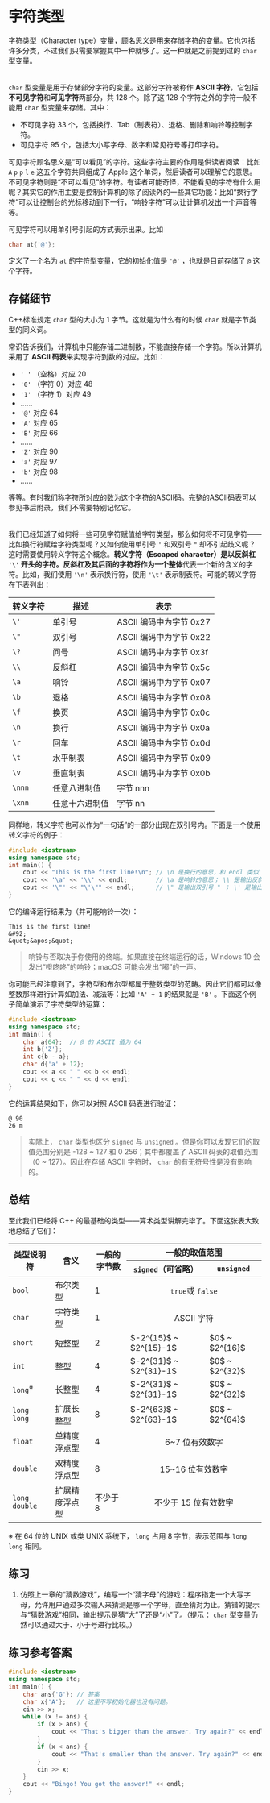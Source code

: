 # 字符类型

字符类型（Character type）变量，顾名思义是用来存储字符的变量。它也包括许多分类，不过我们只需要掌握其中一种就够了。这一种就是之前提到过的 `char` 型变量。

<h6 id="idx_ASCII+字符"></h6>
<h6 id="idx_不可见字符"></h6>
<h6 id="idx_可见字符"></h6>

`char` 型变量是用于存储部分字符的变量。这部分字符被称作 **ASCII 字符**，它包括**不可见字符**和**可见字符**两部分，共 128 个。除了这 128 个字符之外的字符一般不能用 `char` 型变量来存储。其中：

- 不可见字符 33 个，包括换行、Tab（制表符）、退格、删除和响铃等控制字符。
- 可见字符 95 个，包括大小写字母、数字和常见符号等打印字符。

可见字符顾名思义是“可以看见”的字符。这些字符主要的作用是供读者阅读：比如 `A` `p` `p` `l` `e` 这五个字符共同组成了 Apple 这个单词，然后读者可以理解它的意思。不可见字符则是“不可以看见”的字符。有读者可能奇怪，不能看见的字符有什么用呢？其实它的作用主要是控制计算机的除了阅读外的一些其它功能：比如“换行字符”可以让控制台的光标移动到下一行，“响铃字符”可以让计算机发出一个声音等等。

可见字符可以用单引号引起的方式表示出来。比如
```cpp
char at{'@'};
```
定义了一个名为 `at` 的字符型变量，它的初始化值是 `'@'` ，也就是目前存储了 `@`  这个字符。

## 存储细节

C++标准规定 `char` 型的大小为 1 字节。这就是为什么有的时候 `char` 就是字节类型的同义词。

常识告诉我们，计算机中只能存储二进制数，不能直接存储一个字符。所以计算机采用了 **ASCII 码表**来实现字符到数的对应。比如：

- `' '` （空格）对应 20
- `'0'` （字符 0）对应 48
- `'1'` （字符 1）对应 49
- ……
- `'@'` 对应 64
- `'A'` 对应 65
- `'B'` 对应 66
- ……
- `'Z'` 对应 90
- `'a'` 对应 97
- `'b'` 对应 98
- ……

等等。有时我们称字符所对应的数为这个字符的ASCII码。完整的ASCII码表可以参见书后附录，我们不需要特别记忆它。

<h6 id="idx_转义字符"></h6>

我们已经知道了如何将一些可见字符赋值给字符类型，那么如何将不可见字符——比如换行符赋给字符类型呢？又如何使用单引号 `'` 和双引号 `"` 却不引起歧义呢？这时需要使用转义字符这个概念。**转义字符（Escaped character）**是以反斜杠 `'\'` 开头的字符。反斜杠及其后面的字符将**作为一个整体**代表一个新的含义的字符。比如，我们使用 `'\n'` 表示换行符，使用 `'\t'` 表示制表符。可能的转义字符在下表列出：

| 转义字符 | 描述 | 表示 |
| --- | --- | --- |
| `\'`  | 单引号 | ASCII 编码中为字节 0x27 |
| `\"`  | 双引号 | ASCII 编码中为字节 0x22 |
| `\?`  | 问号 | ASCII 编码中为字节 0x3f |
| `\\`  | 反斜杠 | ASCII 编码中为字节 0x5c |
| `\a`  | 响铃 | ASCII 编码中为字节 0x07 |
| `\b`  | 退格 | ASCII 编码中为字节 0x08 |
| `\f`  | 换页 | ASCII 编码中为字节 0x0c |
| `\n`  | 换行 | ASCII 编码中为字节 0x0a |
| `\r`  | 回车 | ASCII 编码中为字节 0x0d |
| `\t`  | 水平制表 | ASCII 编码中为字节 0x09 |
| `\v`  | 垂直制表 | ASCII 编码中为字节 0x0b |
| `\nnn`  | 任意八进制值 | 字节 nnn |
| `\xnn`  | 任意十六进制值 | 字节 nn |

同样地，转义字符也可以作为“一句话”的一部分出现在双引号内。下面是一个使用转义字符的例子：
```CPP
#include <iostream>
using namespace std;
int main() {
    cout << "This is the first line!\n"; // \n 是换行的意思，和 endl 类似
    cout << '\a' << '\\' << endl;        // \a 是响铃的意思； \\ 是输出反斜杠 \ 本身
    cout << '\"' << "\'\"" << endl;      // \" 是输出双引号 " ； \' 是输出单引号 '
}
```
它的编译运行结果为（并可能响铃一次）：

```io
This is the first line!
&#92;
&quot;&apos;&quot;
```

> 响铃与否取决于你使用的终端。如果直接在终端运行的话，Windows 10 会发出“噔咚咚”的响铃；macOS 可能会发出“嘟”的一声。

你可能已经注意到了，字符型和布尔型都属于整数类型的范畴。因此它们都可以像整数那样进行计算如加法、减法等：比如 `'A' + 1` 的结果就是 `'B'` 。下面这个例子简单演示了字符类型的运算：
```CPP
#include <iostream>
using namespace std;
int main() {
    char a{64};  // @ 的 ASCII 值为 64
    int b{'Z'};
    int c{b - a};
    char d{'a' + 12};
    cout << a << " " << b << endl;
    cout << c << " " << d << endl;
}
```
它的运算结果如下，你可以对照 ASCII 码表进行验证：

```io
@ 90
26 m
```

> 实际上， `char` 类型也区分 `signed` 与 `unsigned` 。但是你可以发现它们的取值范围分别是 -128 ~ 127 和 0  256；其中都覆盖了 ASCII 码表的取值范围（0 ~ 127）。因此在存储 ASCII 字符时， `char` 的有无符号性是没有影响的。

## 总结

至此我们已经将 C++ 的最基础的类型——算术类型讲解完毕了。下面这张表大致地总结了它们：

<div class="table-wrapper">
<table>
<thead>
    <tr>
        <th style="text-align:center" rowspan="2">类型说明符</th>
        <th style="text-align:center" rowspan="2">含义</th>
        <th style="text-align:center" rowspan="2">一般的字节数</th>
        <th style="text-align:center" colspan="2">一般的取值范围</th>
    </tr>
    <tr>
        <th style="text-align:center"><code>signed</code>（可省略）</th>
        <th style="text-align:center"><code>unsigned</code></th>
    </tr>
    </thead>
    <tbody>
    <tr>
        <td><code>bool</code></td>
        <td>布尔类型</td>
        <td>1</td>
        <td style="text-align:center" colspan="2"><code>true</code>或 <code>false</code></td>
    </tr>
    <tr>
        <td><code>char</code></td>
        <td>字符类型</td>
        <td>1</td>
        <td style="text-align:center" colspan="2">ASCII 字符</td>
    </tr>
    <tr>
        <td><code>short</code></td>
        <td>短整型</td>
        <td>2</td>
        <td>$-2^{15}$ ~ $2^{15}-1$</td>
        <td>$0$ ~ $2^{16}$</td>
    </tr>
    <tr>
        <td><code>int</code></td>
        <td>整型</td>
        <td>4</td>
        <td>$-2^{31}$ ~ $2^{31}-1$</td>
        <td>$0$ ~ $2^{32}$</td>
    </tr>
    <tr>
        <td><code>long</code><sup>※</sup></td>
        <td>长整型</td>
        <td>4</td>
        <td>$-2^{31}$ ~ $2^{31}-1$</td>
        <td>$0$ ~ $2^{32}$</td>
    </tr>
    <tr>
        <td><code>long long</code></td>
        <td>扩展长整型</td>
        <td>8</td>
        <td>$-2^{63}$ ~ $2^{63}-1$</td>
        <td>$0$ ~ $2^{64}$</td>
    </tr>
    <tr>
        <td><code>float</code></td>
        <td>单精度浮点型</td>
        <td>4</td>
        <td style="text-align:center" colspan="2">6~7 位有效数字</td>
    </tr>
    <tr>
        <td><code>double</code></td>
        <td>双精度浮点型</td>
        <td>8</td>
        <td style="text-align:center" colspan="2">15~16 位有效数字</td>
    </tr>
    <tr>
        <td><code>long double</code></td>
        <td>扩展精度浮点型</td>
        <td>不少于 8</td>
        <td style="text-align:center" colspan="2">不少于 15 位有效数字</td>
    </tr>
    </tbody>
</table>
</div>
<p class="small">※ 在 64 位的 UNIX 或类 UNIX 系统下， <code>long</code> 占用 8 字节，表示范围与 <code>long long</code> 相同。</p>

## 练习

1. 仿照上一章的“猜数游戏”，编写一个“猜字母”的游戏：程序指定一个大写字母，允许用户通过多次输入来猜测是哪一个字母，直至猜对为止。猜错的提示与“猜数游戏”相同，输出提示是猜“大”了还是“小”了。（提示： `char` 型变量仍然可以通过大于、小于号进行比较。）

## 练习参考答案

```CPP
#include <iostream>
using namespace std;
int main() {
    char ans{'G'}; // 答案
    char x{'A'};   // 这里不写初始化器也没有问题。
    cin >> x;
    while (x != ans) {
        if (x > ans) {
            cout << "That's bigger than the answer. Try again?" << endl;
        }
        if (x < ans) {
            cout << "That's smaller than the answer. Try again?" << endl;
        }
        cin >> x;
    }
    cout << "Bingo! You got the answer!" << endl;
}
```

